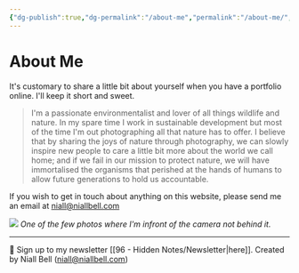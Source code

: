 ```yaml
---
{"dg-publish":true,"dg-permalink":"/about-me","permalink":"/about-me/","title":"👤 About Me","noteIcon":null,"created":"2024-04-08T12:42:25.691+03:00","updated":"2024-05-11T00:08:10.554+03:00"}
---
```


# About Me

It's customary to share a little bit about yourself when you have a portfolio online. I'll keep it short and sweet. 

> I'm a passionate environmentalist and lover of all things wildlife and nature. In my spare time I work in sustainable development but most of the time I'm out photographing all that nature has to offer. I believe that by sharing the joys of nature through photography, we can slowly inspire new people to care a little bit more about the world we call home; and if we fail in our mission to protect nature, we will have immortalised the organisms that perished at the hands of humans to allow future generations to hold us accountable.

If you wish to get in touch about anything on this website, please send me an email at [niall@niallbell.com](mailto:niall@niallbell.com)

![](https://i.imgur.com/9wUq3cS.jpg)
*One of the few photos where I'm infront of the camera not behind it.*











---
📧 Sign up to my newsletter [[96 - Hidden Notes/Newsletter\|here]].
Created by Niall Bell (niall@niallbell.com)